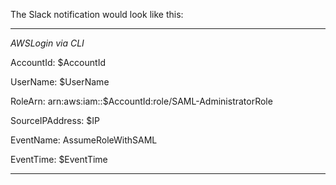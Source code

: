 

The Slack notification would look like this:

---

*AWSLogin via CLI*

AccountId: $AccountId

UserName: $UserName

RoleArn: arn:aws:iam::$AccountId:role/SAML-AdministratorRole

SourceIPAddress: $IP

EventName: AssumeRoleWithSAML

EventTime: $EventTime

---
